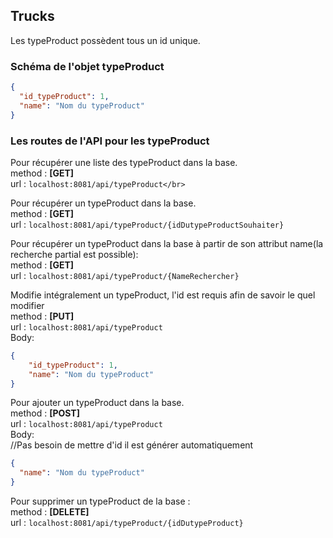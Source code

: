 ## Trucks

Les typeProduct possèdent tous un id unique.

### Schéma de l'objet typeProduct

```json
{
  "id_typeProduct": 1,
  "name": "Nom du typeProduct"
}
```

### Les routes de l'API pour les typeProduct

Pour récupérer une liste des typeProduct dans la base.</br>
method : **[GET]**</br>
url : `localhost:8081/api/typeProduct</br>`

Pour récupérer un typeProduct dans la base.</br>
method : **[GET]**</br>
url : `localhost:8081/api/typeProduct/{idDutypeProductSouhaiter}`</br>

Pour récupérer un typeProduct dans la base à partir de son attribut name(la recherche
partial est possible):</br>
method : **[GET]**</br>
url : `localhost:8081/api/typeProduct/{NameRechercher}`</br>

Modifie intégralement un typeProduct, l'id est requis afin de savoir le quel modifier</br>
method : **[PUT]** </br>
url : `localhost:8081/api/typeProduct`</br>
Body:</br>
```json
{
    "id_typeProduct": 1,
    "name": "Nom du typeProduct"
}
```

Pour ajouter un typeProduct dans la base.</br>
method : **[POST]**</br>
url : `localhost:8081/api/typeProduct`</br>
Body:</br>
//Pas besoin de mettre d'id il est générer automatiquement</br>
```json
{
  "name": "Nom du typeProduct"
}
```

Pour supprimer un typeProduct de la base :</br>
method : **[DELETE]**</br>
url : `localhost:8081/api/typeProduct/{idDutypeProduct}`</br>
